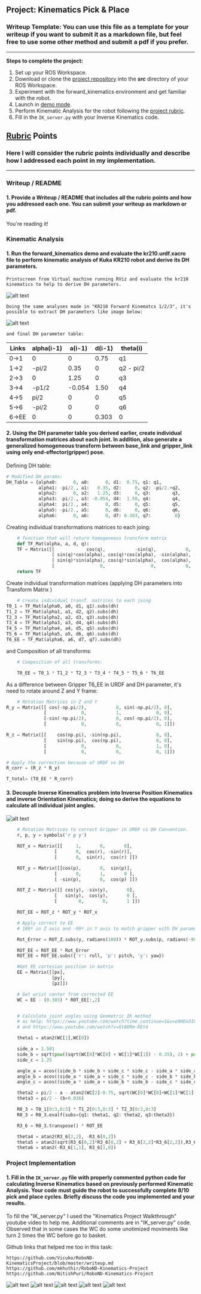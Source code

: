 ## Project: Kinematics Pick & Place
### Writeup Template: You can use this file as a template for your writeup if you want to submit it as a markdown file, but feel free to use some other method and submit a pdf if you prefer.

---


**Steps to complete the project:**  


1. Set up your ROS Workspace.
2. Download or clone the [project repository](https://github.com/udacity/RoboND-Kinematics-Project) into the ***src*** directory of your ROS Workspace.  
3. Experiment with the forward_kinematics environment and get familiar with the robot.
4. Launch in [demo mode](https://classroom.udacity.com/nanodegrees/nd209/parts/7b2fd2d7-e181-401e-977a-6158c77bf816/modules/8855de3f-2897-46c3-a805-628b5ecf045b/lessons/91d017b1-4493-4522-ad52-04a74a01094c/concepts/ae64bb91-e8c4-44c9-adbe-798e8f688193).
5. Perform Kinematic Analysis for the robot following the [project rubric](https://review.udacity.com/#!/rubrics/972/view).
6. Fill in the `IK_server.py` with your Inverse Kinematics code. 


[//]: # (Image References)

[forward_kinematics_demo]: ./misc_images/forward_kinematics_DEMO.PNG
[forward_kinematics_DH-table]: ./misc_images/forward_kinematics_DH-table.PNG
[gazebo01]: ./misc_images/gazebo01.PNG
[gazebo02]: ./misc_images/gazebo02.PNG
[gazebo03]: ./misc_images/gazebo03.PNG
[gazebo04]: ./misc_images/gazebo04.PNG
[gazebo05]: ./misc_images/gazebo05.PNG
[image2]: ./misc_images/misc3.png
[image3]: ./misc_images/misc2.png

## [Rubric](https://review.udacity.com/#!/rubrics/972/view) Points
### Here I will consider the rubric points individually and describe how I addressed each point in my implementation.  

---
### Writeup / README

#### 1. Provide a Writeup / README that includes all the rubric points and how you addressed each one.  You can submit your writeup as markdown or pdf.  

You're reading it!

### Kinematic Analysis
#### 1. Run the forward_kinematics demo and evaluate the kr210.urdf.xacro file to perform kinematic analysis of Kuka KR210 robot and derive its DH parameters.

    Printscreen from Virtual machine running RViz and evaluate the kr210 kinematics to help to derive DH parameters.

![alt text][forward_kinematics_demo]

    Doing the same analyses made in "KR210 Forward Kinematcs 1/2/3", it's possible to extract DH parameters like image below:
![alt text][forward_kinematics_DH-table]

    and final DH parameter table:

Links | alpha(i-1) | a(i-1) | d(i-1) | theta(i)
--- | --- | --- | --- | ---
0->1 | 0 | 0 | 0.75 | q1
1->2 | -pi/2 | 0.35 | 0 | q2 - pi/2
2->3 | 0 | 1.25 | 0 | q3
3->4 | -p1/2 | -0.054 | 1.50 | q4
4->5 | pi/2 | 0 | 0 | q5
5->6 | -pi/2 | 0 | 0 | q6
6->EE | 0 | 0 | 0.303 | 0

#### 2. Using the DH parameter table you derived earlier, create individual transformation matrices about each joint. In addition, also generate a generalized homogeneous transform between base_link and gripper_link using only end-effector(gripper) pose.

Defining DH table:

```python
# Modified DH params:
DH_Table = {alpha0:      0, a0:      0, d1:  0.75, q1: q1,
            alpha1: -pi/2., a1:   0.35, d2:     0, q2: -pi/2.+q2,
            alpha2:      0, a2:   1.25, d3:     0, q3:        q3,
            alpha3: -pi/2., a3: -0.054, d4:  1.50, q4:        q4,
            alpha4:  pi/2., a4:      0, d5:     0, q5:        q5,
            alpha5: -pi/2., a5:      0, d6:     0, q6:        q6,
            alpha6:      0, a6:      0, d7: 0.303, q7:         0}

``` 

Creating individual transformations matrices to each joing:

```python
    # function that will return homogeneous transform matrix
    def TF_Mat(alpha, a, d, q):
    TF = Matrix([[            cos(q),           -sin(q),           0,             a],
                 [ sin(q)*cos(alpha), cos(q)*cos(alpha), -sin(alpha), -sin(alpha)*d],
                 [ sin(q)*sin(alpha), cos(q)*sin(alpha),  cos(alpha),  cos(alpha)*d],
                 [                 0,                 0,           0,             1]])
    return TF
```
Create individual transformation matrices (applying DH parameters into Transform Matrix )

```python
    # create individual transf. matrices to each joing
T0_1 = TF_Mat(alpha0, a0, d1, q1).subs(dh)
T1_2 = TF_Mat(alpha1, a1, d2, q2).subs(dh)
T2_3 = TF_Mat(alpha2, a2, d3, q3).subs(dh)
T3_4 = TF_Mat(alpha3, a3, d4, q4).subs(dh)
T4_5 = TF_Mat(alpha4, a4, d5, q5).subs(dh)
T5_6 = TF_Mat(alpha5, a5, d6, q6).subs(dh)
T6_EE = TF_Mat(alpha6, a6, d7, q7).subs(dh)

```

and Composition of all transforms:

```python
    # Composition of all transforms:

    T0_EE = T0_1 * T1_2 * T2_3 * T3_4 * T4_5 * T5_6 * T6_EE 

```

As a difference between Gripper T6_EE in URDF and DH parameter, it's need to rotate around Z and Y frame:

```python
    # Rotation Matrices in Z and Y
R_y = Matrix([[ cos(-np.pi/2),           0, sin(-np.pi/2), 0],
              [             0,           1,             0, 0],
              [-sin(-np.pi/2),           0, cos(-np.pi/2), 0],
              [             0,           0,             0, 1]])

R_z = Matrix([[    cos(np.pi), -sin(np.pi),             0, 0],
              [    sin(np.pi),  cos(np.pi),             0, 0],
              [             0,           0,             1, 0],
              [             0,           0,             0, 1]])

# Apply the correction because of URDF vs DH
R_corr = (R_z * R_y)

T_total= (T0_EE * R_corr)

```

#### 3. Decouple Inverse Kinematics problem into Inverse Position Kinematics and inverse Orientation Kinematics; doing so derive the equations to calculate all individual joint angles.

![alt text][image2]

```python
    # Rotation Matrices to correct Gripper in URDF vs DH Convention.
    r, p, y = symbols('r p y')

    ROT_x = Matrix([[     1,       0,       0],
                  [       0,  cos(r), -sin(r)],
                  [       0,  sin(r),  cos(r) ]])

    ROT_y = Matrix([[cos(p),       0,  sin(p)],
                  [       0,       1,       0 ],
                  [ -sin(p),       0,  cos(p) ]])

    ROT_Z = Matrix([[ cos(y), -sin(y),       0],
                  [   sin(y),  cos(y),       0 ],
                  [        0,       0,       1 ]])                  

    ROT_EE = ROT_z * ROT_y * ROT_x

    # Apply correct to EE
    # 180º in Z axis and -90º in Y axis to match gripper with DH parameters.

    Rot_Error = ROT_Z.subs(y, radians(180)) * ROT_y.subs(p, radians(-90))

    ROT_EE = ROT_EE * Rot_Error
    ROT_EE = ROT_EE.subs({'r': roll, 'p': pitch, 'y': yaw})

    #Get EE cartesian position in matrix
    EE = Matrix([[px],
                 [py],
                 [pz]])

    # Get wrist center from corrected EE          
    WC = EE - (0.303) * ROT_EE[:,2]


    # Calculate joint angles using Geometric IK method
    # as help: https://www.youtube.com/watch?time_continue=1&v=o9HDo3I0arE
    # and https://www.youtube.com/watch?v=Gt8DRm-REt4

    theta1 = atan2(WC[1],WC[0])

    side_a = 1.501
    side_b = sqrt(pow((sqrt(WC[0]*WC[0] + WC[1]*WC[1]) - 0.35), 2) + pow((WC[2] - 0.75), 2))
    side_c = 1.25

    angle_a = acos((side_b * side_b + side_c * side_c - side_a * side_a) / (2 * side_b * side_c))
    angle_b = acos((side_a * side_a + side_c * side_c - side_b * side_b) / (2 * side_a * side_c))
    angle_c = acos((side_a * side_a + side_b * side_b - side_c * side_c) / (2 * side_a * side_b))

    theta2 = pi/2 - a - atan2(WC[2]-0.75, sqrt(WC[0]*WC[0]+WC[1]*WC[1])-0.35)
    theta3 = pi/2 - (b+0.036)

    R0_3 = T0_1[0:3,0:3] * T1_2[0:3,0:3] * T2_3[0:3,0:3]
    R0_3 = R0_3.evalf(subs={q1: theta1, q2: theta2, q3:theta3})

    R3_6 = R0_3.transpose() * ROT_EE

    theta4 = atan2(R3_6[2,2], -R3_6[0,2])
    theta5 = atan2(sqrt(R3_6[0,2]*R3_6[0,2] + R3_6[2,2]*R3_6[2,2]),R3_6[1,2])
    theta6 = atan2(-R3_6[1,1], R3_6[1,0])

```


### Project Implementation

#### 1. Fill in the `IK_server.py` file with properly commented python code for calculating Inverse Kinematics based on previously performed Kinematic Analysis. Your code must guide the robot to successfully complete 8/10 pick and place cycles. Briefly discuss the code you implemented and your results. 


To fill the "IK_server.py" I used the "Kinematics Project Walkthrough" youtube video to help me. 
Additional comments are in "IK_server.py" code.
Observed that in some cases the WC do some unotimized moviments like turn 2 times the WC before go to basket. 

Github links that helped me too in this task:

    https://github.com/Vicuko/RoboND-KinematicsProject/blob/master/writeup.md
    https://github.com/mkhuthir/RoboND-Kinematics-Project
    https://github.com/NitishPuri/RoboND-Kinematics-Project


![alt text][gazebo01]
![alt text][gazebo02]
![alt text][gazebo03]
![alt text][gazebo04]
![alt text][gazebo05]




